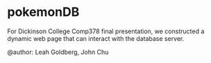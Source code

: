# pokemonDB
For Dickinson College Comp378 final presentation, we constructed a dynamic web page that can interact with the database server.

@author: Leah Goldberg, John Chu
